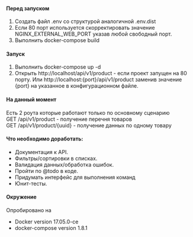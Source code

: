 #### Перед запуском 
1. Создать файл .env со структурой аналогичной .env.dist
2. Если 80 порт используется скорректировать значение NGINX_EXTERNAL_WEB_PORT указав любой свободный порт. 
3. Выполнить docker-compose build

#### Запуск
1. Выполнить docker-compose up -d
2. Открыть http://localhost/api/v1/product - если проект запущен на 80 порту. 
Или http://localhost:{port}/api/v1/product заменив значение {port} на указанное в конфигурационном файле.

#### На данный момент
Есть 2 роута которые работают только по основному сценарию   
GET /api/v1/product - получение перечня товаров  
GET /api/v1/product/{uuid} - получение данных по одному товару  

#### Что необходимо доработать:
+ Документация к API. 
+ Фильтры/сортировки в списках.
+ Валидация данных/обработка ошибок.
+ Пройти по @todo в коде.
+ Придумать интерфейс для выполнения команд 
+ Юнит-тесты.

#### Окружение
Опробировано на  
* Docker version 17.05.0-ce
* docker-compose version 1.8.1
